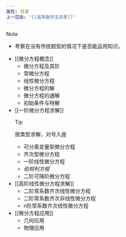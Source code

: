 ```yaml
---
属性: 目录
上一层级: "[[高等数学主目录]]"
---
```


> [!note] 
> - 考察在没有传统题型的情况下是否能运用知识。

- [[微分方程概念]]
	- 微分方程及其阶
	- 常微分方程
	- 线性微分方程
	- 微分方程的解
	- 微分方程的通解
	- 初始条件与特解
- [[一阶微分方程求解]]
	> [!tip] 
	> 按类型求解，对号入座
	- 可分离变量型微分方程
	- 齐次型微分方程
	- 一阶线性微分方程
	- *伯努利方程*
	- 二阶可降阶微分方程
- [[高阶线性微分方程求解]]
	- 二阶常系数齐次线性微分方程
	- 二阶常系数齐次非线性微分方程
	- n阶常系数齐次线性微分方程
- [[微分方程应用]]
	- 几何应用
	- 物理应用